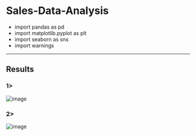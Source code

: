 # Sales-Data-Analysis
   - import pandas as pd
   - import matplotlib.pyplot as plt
   - import seaborn as sns
   - import warnings
________________________________________________________________________________________________________________________________________________________________________________
## Results
 ### 1> 
   ![image](https://github.com/Aniket066/Sales-Data-Analysis/assets/100535216/c8a93d46-4a4a-470e-9e71-0130779aa69e)
 ### 2> 
 ![image](https://github.com/Aniket066/Sales-Data-Analysis/assets/100535216/ca77d658-8a1e-4ba6-9c35-46e6bf2c2b7b)


